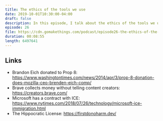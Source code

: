```yaml
---
title: The ethics of the tools we use
date: 2019-10-01T10:30:00-04:00
draft: false
description: In this episode, I talk about the ethics of the tools we use, and who we let use the things we make.
episode: 26
file: https://cdn.gomakethings.com/podcast/episode26-the-ethics-of-the-tools-we-use.mp3
duration: 00:08:55
length: 6497641
---
```


## Links

- Brandon Eich donated to Prop 8: https://www.washingtontimes.com/news/2014/apr/3/prop-8-donation-does-mozilla-ceo-brenden-eich-comp/
- Brave collects money without telling content creators: https://creators.brave.com/
- Microsoft has a contract with ICE: https://www.nytimes.com/2018/07/26/technology/microsoft-ice-immigration.html
- The Hippocratic License: https://firstdonoharm.dev/